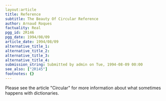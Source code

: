 ```yaml
---
layout:article
title: Reference
subtitle: The Beauty Of Circular Reference
author: Arnaud Roques
factuality: Real
pgg_id: 2R146
pgg_date: 1994/08/09
article_date: 1994/08/09
alternative_title_1: 
alternative_title_2: 
alternative_title_3: 
alternative_title_4: 
submission_string: Submitted by admin on Tue, 1994-08-09 00:00
see_also: ["2R145"]
footnotes: {}
---
```

<div>
<p>Please see the article "Circular" for more information about what sometimes happens with dictionaries.</p>
</div>
